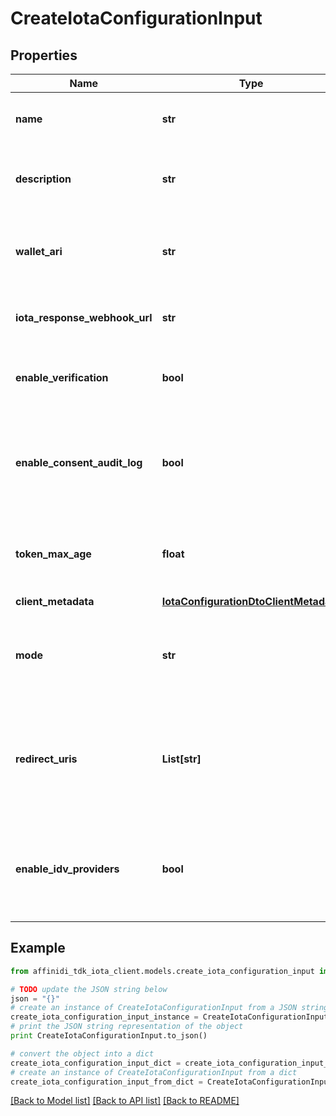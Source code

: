 # CreateIotaConfigurationInput

## Properties

| Name                          | Type                                                                            | Description                                                                                                                                      | Notes                               |
| ----------------------------- | ------------------------------------------------------------------------------- | ------------------------------------------------------------------------------------------------------------------------------------------------ | ----------------------------------- |
| **name**                      | **str**                                                                         | The name of the configuration to quickly identify the resource.                                                                                  |
| **description**               | **str**                                                                         | An optional description of what the configuration is used for.                                                                                   | [optional]                          |
| **wallet_ari**                | **str**                                                                         | The unique resource identifier of the Wallet used to sign the request token.                                                                     |
| **iota_response_webhook_url** | **str**                                                                         | The webhook URL is used for callback when the data is ready.                                                                                     | [optional]                          |
| **enable_verification**       | **bool**                                                                        | Cryptographically verifies the data shared by the user when enabled.                                                                             |
| **enable_consent_audit_log**  | **bool**                                                                        | Records the user&#39;s consent when they share their data, including the type of data shared when enabled.                                       |
| **token_max_age**             | **float**                                                                       | This is the lifetime of the signed request token during the data-sharing flow.                                                                   | [optional]                          |
| **client_metadata**           | [**IotaConfigurationDtoClientMetadata**](IotaConfigurationDtoClientMetadata.md) |                                                                                                                                                  |
| **mode**                      | **str**                                                                         | Determines whether to handle the data-sharing request using the WebSocket or Redirect flow.                                                      | [optional] [default to 'websocket'] |
| **redirect_uris**             | **List[str]**                                                                   | List of allowed URLs to redirect users, including the response from the request. This is required if the selected data-sharing mode is Redirect. | [optional]                          |
| **enable_idv_providers**      | **bool**                                                                        | Enables identity verification from user with a 3rd-party provider when a verified identity document is not found.                                | [optional]                          |

## Example

```python
from affinidi_tdk_iota_client.models.create_iota_configuration_input import CreateIotaConfigurationInput

# TODO update the JSON string below
json = "{}"
# create an instance of CreateIotaConfigurationInput from a JSON string
create_iota_configuration_input_instance = CreateIotaConfigurationInput.from_json(json)
# print the JSON string representation of the object
print CreateIotaConfigurationInput.to_json()

# convert the object into a dict
create_iota_configuration_input_dict = create_iota_configuration_input_instance.to_dict()
# create an instance of CreateIotaConfigurationInput from a dict
create_iota_configuration_input_from_dict = CreateIotaConfigurationInput.from_dict(create_iota_configuration_input_dict)
```

[[Back to Model list]](../README.md#documentation-for-models) [[Back to API list]](../README.md#documentation-for-api-endpoints) [[Back to README]](../README.md)
